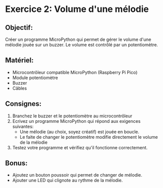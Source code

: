 # Exercice 2: Volume d'une mélodie
## Objectif: 
Créer un programme MicroPython qui permet de gérer le volume d'une mélodie jouée sur un buzzer. Le volume est contrôlé par un potentiomètre.
## Matériel:
- Microcontrôleur compatible MicroPython (Raspberry Pi Pico)
- Module potentiomètre
- Buzzer
- Câbles
## Consignes:
1. Branchez le buzzer et le potentiomètre au microcontrôleur
2. Ecrivez un programme MicroPython qui répond aux exigences suivantes:
   - Une mélodie (au choix, soyez créatif) est jouée en boucle.
   - Le faite de changer le potentiomètre modifie directement le volume de la mélodie
3. Testez votre programme et vérifiez qu'il fonctionne correctement.

## Bonus:
- Ajoutez un bouton poussoir qui permet de changer de mélodie.
- Ajouter une LED qui clignote au rythme de la mélodie.

